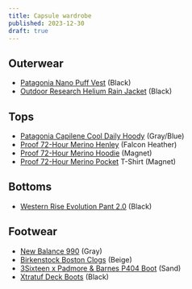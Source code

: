 ```yaml
---
title: Capsule wardrobe
published: 2023-12-30
draft: true
---
```


## Outerwear

- [Patagonia Nano Puff Vest]() (Black)
- [Outdoor Research Helium Rain Jacket](https://amzn.to/3RBZ8kT) (Black)

## Tops

- [Patagonia Capilene Cool Daily Hoody]() (Gray/Blue)
- [Proof 72-Hour Merino Henley]() (Falcon Heather)
- [Proof 72-Hour Merino Hoodie]() (Magnet)
- [Proof 72-Hour Merino Pocket]() T-Shirt (Magnet)

## Bottoms

- [Western Rise Evolution Pant 2.0](https://westernrise.com/products/evolution-pant) (Black)

## Footwear

- [New Balance 990]() (Gray)
- [Birkenstock Boston Clogs]() (Beige)
- [3Sixteen x Padmore & Barnes P404 Boot](https://huckberry.com/store/padmore-barnes/category/p/80806-3sixteen-x-padmore-barnes-p404-boot) (Sand)
- [Xtratuf Deck Boots](https://amzn.to/4844WL7) (Black)
